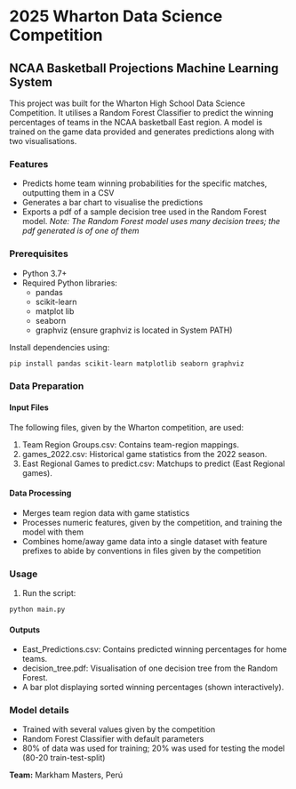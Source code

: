 # 2025 Wharton Data Science Competition
## NCAA Basketball Projections Machine Learning System

This project was built for the Wharton High School Data Science Competition. It utilises a Random Forest Classifier to predict the winning percentages of teams in the NCAA basketball East region. 
A model is trained on the game data provided and generates predictions along with two visualisations. 

### Features
- Predicts home team winning probabilities for the specific matches, outputting them in a CSV
- Generates a bar chart to visualise the predictions
- Exports a pdf of a sample decision tree used in the Random Forest model. 
*Note: The Random Forest model uses many decision trees; the pdf generated is of one of them*

### Prerequisites
- Python 3.7+
- Required Python libraries:
    - pandas
    - scikit-learn
    - matplot lib
    - seaborn
    - graphviz (ensure graphviz is located in System PATH)

Install dependencies using:
```bash
pip install pandas scikit-learn matplotlib seaborn graphviz
```

### Data Preparation
#### Input Files
The following files, given by the Wharton competition, are used:
1. Team Region Groups.csv: Contains team-region mappings.
2. games_2022.csv: Historical game statistics from the 2022 season.
3. East Regional Games to predict.csv: Matchups to predict (East Regional games).

#### Data Processing
 - Merges team region data with game statistics
 - Processes numeric features, given by the competition, and training the model with them
- Combines home/away game data into a single dataset with feature prefixes to abide by conventions in files given by the competition

### Usage
1. Run the script:
```bash
python main.py
```

#### Outputs
- East_Predictions.csv: Contains predicted winning percentages for home teams.
- decision_tree.pdf: Visualisation of one decision tree from the Random Forest.
- A bar plot displaying sorted winning percentages (shown interactively).

### Model details
- Trained with several values given by the competition
- Random Forest Classifier with default parameters
- 80% of data was used for training; 20% was used for testing the model (80-20 train-test-split)

**Team:** Markham Masters, Perú

